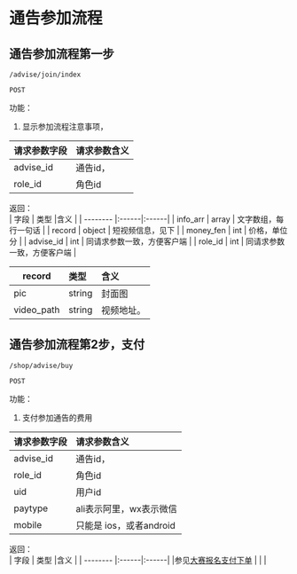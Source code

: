 
# 通告参加流程


## 通告参加流程第一步
~~~
/advise/join/index
~~~
~~~
POST
~~~
 

功能：  

1. 显示参加流程注意事项，


| 请求参数字段        | 请求参数含义  |
| -------- |:------|
|advise_id       |  通告id，|
|role_id       |  角色id|

返回：   
| 字段        | 类型 |含义  |
| -------- |:------|:------|
| info_arr |   array  | 文字数组，每行一句话 |
| record |   object  | 短视频信息，见下 |
| money_fen |   int  | 价格，单位分 |
| advise_id |   int  | 同请求参数一致，方便客户端 |
| role_id |   int  |  同请求参数一致，方便客户端 |

| record        | 类型 |含义  |
| -------- |:------|:------|
| pic |   string  | 封面图 |
| video_path |  string  | 视频地址。 |


## 通告参加流程第2步，支付
~~~
/shop/advise/buy
~~~
~~~
POST
~~~
 

功能：  

1. 支付参加通告的费用


| 请求参数字段        | 请求参数含义  |
| -------- |:------|
|advise_id       |  通告id，|
|role_id       |  角色id|
|uid       |  用户id|
|paytype       |  ali表示阿里，wx表示微信|
|mobile       |  只能是 ios，或者android|



返回：   
| 字段        | 类型 |含义  |
| -------- |:------|:------|
|参见[大赛报名支付下单](/shop/doc/index/name/大赛报名支付下单)  |     |  |






















